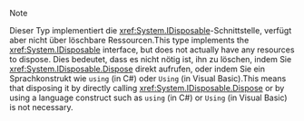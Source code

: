 > [!NOTE]
> <span data-ttu-id="eb1be-101">Dieser Typ implementiert die <xref:System.IDisposable>-Schnittstelle, verfügt aber nicht über löschbare Ressourcen.</span><span class="sxs-lookup"><span data-stu-id="eb1be-101">This type implements the <xref:System.IDisposable> interface, but does not actually have any resources to dispose.</span></span> <span data-ttu-id="eb1be-102">Dies bedeutet, dass es nicht nötig ist, ihn zu löschen, indem Sie <xref:System.IDisposable.Dispose> direkt aufrufen, oder indem Sie ein Sprachkonstrukt wie `using` (in C#) oder `Using` (in Visual Basic).</span><span class="sxs-lookup"><span data-stu-id="eb1be-102">This means that disposing it by directly calling <xref:System.IDisposable.Dispose> or by using a language construct such as `using` (in C#) or `Using` (in Visual Basic) is not necessary.</span></span>
